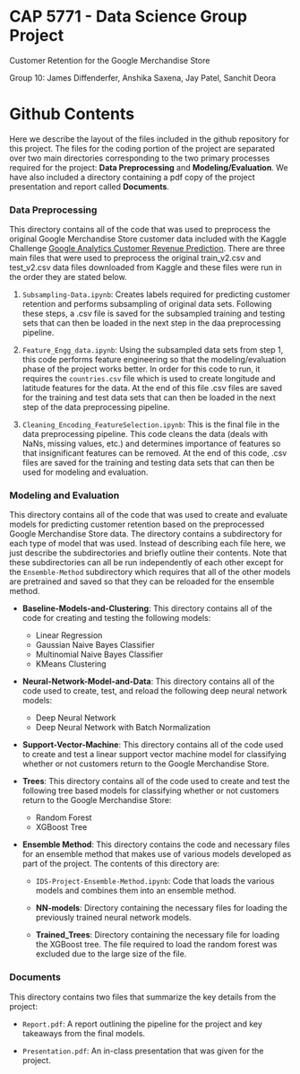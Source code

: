 # CAP 5771 - Data Science Group Project

Customer Retention for the Google Merchandise Store

Group 10: James Diffenderfer, Anshika Saxena, Jay Patel, Sanchit Deora

# Github Contents

Here we describe the layout of the files included in the github repository for this project. The files for the coding portion of the project are separated over two main directories corresponding to the two primary processes required for the project: **Data Preprocessing** and **Modeling/Evaluation**. We have also included a directory containing a pdf copy of the project presentation and report called **Documents**.

### Data Preprocessing

This directory contains all of the code that was used to preprocess the original Google Merchandise Store customer data included with the Kaggle Challenge [Google Analytics Customer Revenue Prediction](https://www.kaggle.com/c/ga-customer-revenue-prediction/data). There are three main files that were used to preprocess the original train_v2.csv and test_v2.csv data files downloaded from Kaggle and these files were run in the order they are stated below.

1. `Subsampling-Data.ipynb`: Creates labels required for predicting customer retention and performs subsampling of original data sets. Following these steps, a .csv file is saved for the subsampled training and testing sets that can then be loaded in the next step in the daa preprocessing pipeline.

2. `Feature_Engg_data.ipynb`: Using the subsampled data sets from step 1, this code performs feature engineering so that the modeling/evaluation phase of the project works better. In order for this code to run, it requires the `countries.csv` file which is used to create longitude and latitude features for the data. At the end of this file .csv files are saved for the training and test data sets that can then be loaded in the next step of the data preprocessing pipeline.

3. `Cleaning_Encoding_FeatureSelection.ipynb`: This is the final file in the data preprocessing pipeline. This code cleans the data (deals with NaNs, missing values, etc.) and determines importance of features so that insignificant features can be removed. At the end of this code, .csv files are saved for the training and testing data sets that can then be used for modeling and evaluation.

### Modeling and Evaluation

This directory contains all of the code that was used to create and evaluate models for predicting customer retention based on the preprocessed Google Merchandise Store data. The directory contains a subdirectory for each type of model that was used. Instead of describing each file here, we just describe the subdirectories and briefly outline their contents. Note that these subdirectories can all be run independently of each other except for the `Ensemble-Method` subdirectory which requires that all of the other models are pretrained and saved so that they can be reloaded for the ensemble method.

* **Baseline-Models-and-Clustering**: This directory contains all of the code for creating and testing the following models:

  * Linear Regression
  * Gaussian Naive Bayes Classifier
  * Multinomial Naive Bayes Classifier
  * KMeans Clustering


* **Neural-Network-Model-and-Data**: This directory contains all of the code used to create, test, and reload the following deep neural network models:

  * Deep Neural Network
  * Deep Neural Network with Batch Normalization


* **Support-Vector-Machine**: This directory contains all of the code used to create and test a linear support vector machine model for classifying whether or not customers return to the Google Merchandise Store.

* **Trees**: This directory contains all of the code used to create and test the following tree based models for classifying whether or not customers return to the Google Merchandise Store:

  * Random Forest
  * XGBoost Tree

* **Ensemble Method**: This directory contains the code and necessary files for an ensemble method that makes use of various models developed as part of the project. The contents of this directory are:

  * `IDS-Project-Ensemble-Method.ipynb`: Code that loads the various models and combines them into an ensemble method.

  * **NN-models**: Directory containing the necessary files for loading the previously trained neural network models.

  * **Trained_Trees**: Directory containing the necessary file for loading the XGBoost tree. The file required to load the random forest was excluded due to the large size of the file. 

### Documents

This directory contains two files that summarize the key details from the project:

* `Report.pdf`: A report outlining the pipeline for the project and key takeaways from the final models.

* `Presentation.pdf`: An in-class presentation that was given for the project.
